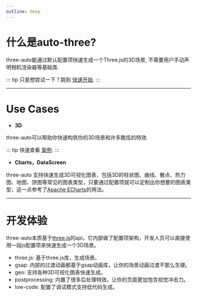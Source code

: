 ```yaml
---
outline: deep
---
```


# 什么是auto-three?

three-auto能通过默认配置项快速生成一个Three.js的3D场景, 不需要用户手动声明相机渲染器等基础类.

::: tip
只是想尝试一下？跳到 [快速开始](/docs/getting-started).
:::

---

# Use Cases
- **3D**

three-auto可以帮助你快速构筑你的3D场景和许多酷炫的特效.

::: tip
快速查看 [案例](/docs/getting-started).
:::

- **Charts，DataScreen**

three-auto 支持快速生成3D可视化图表，包括3D的柱状图、曲线、散点、热力图、地图、饼图等常见的图表类型，只要通过配置项就可以定制出你想要的图表类型，这一点参考了[Apache ECharts](https://echarts.apache.org/zh/index.html)的用法。

---

# 开发体验
three-auto本质基于[three.js](https://threejs.org/docs/index.html#manual/en/introduction/Creating-a-scene)的api，它内部做了配置项架构，开发人员可以直接使用一段js配置项来快速生成一个3D场景。
- three.js: 基于three.js库，生成场景。
- gsap: 内部的过渡动画都基于gsap动画库，让你的场景动画过渡不那么生硬。
- geo: 支持各种3D可视化图表快速生成。
- postprocessing: 内置了很多后处理特效，让你的页面更加饱含视觉冲击力。
- low-code: 配置了调试模式支持低代码生成。



